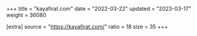+++
title = "kayafirat.com"
date = "2022-03-22"
updated = "2023-03-17"
weight = 36080

[extra]
source = "https://kayafirat.com/"
ratio = 18
size = 35
+++
